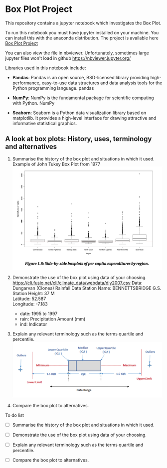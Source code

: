 # Box Plot Project

This repository contains a jupyter notebook which investigates the Box Plot.

To run this notebook you must have jupyter installed on your machine. You can install this with the anaconda distribution. The project is available here [Box Plot Project ](Box%20Plot%20Project.ipynb)

You can also view the file in nbviewer. Unfortunately, sometimes large jupyter files won't load in github https://nbviewer.jupyter.org/

Libraries used in this notebook include:

- **Pandas**: Pandas is an open source, BSD-licensed library providing high-performance, easy-to-use data structures and data analysis tools for the Python programming language. pandas

- **NumPy**: NumPy is the fundamental package for scientific computing with Python. NumPy

- **Seaborn**: Seaborn is a Python data visualization library based on matplotlib. It provides a high-level interface for drawing attractive and informative statistical graphics.




## A look at box plots: History, uses, terminology and alternatives

1. Summarise the history of the box plot and situations in which it used.
Example of John Tukey Box Plot from 1977
![pandas](boxplot_jtukey.png)
2. Demonstrate the use of the box plot using data of your choosing.
    https://cli.fusio.net/cli/climate_data/webdata/dly2007.csv
    Data: Dungarvan (Clonea) Rainfall Data
    Station Name: BENNETTSBRIDGE G.S.	
    Station Height: 37 M	
    Latitude: 52.587	
    Longitude: -7.183
    - date:  1995 to 1997
    - rain: Precipitation Amount (mm)	
    - ind:  Indicator	


3. Explain any relevant terminology such as the terms quartile and percentile.
   ![pandas](boxplotexample.png)
4. Compare the box plot to alternatives.

To do list

- [ ] Summarise the history of the box plot and situations in which it used.
- [ ] Demonstrate the use of the box plot using data of your choosing.
- [ ] Explain any relevant terminology such as the terms quartile and percentile.
- [ ] Compare the box plot to alternatives.


